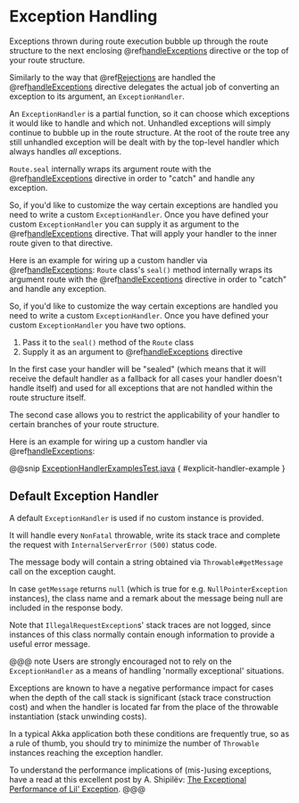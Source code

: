 <a id="exception-handling-java"></a>
# Exception Handling

Exceptions thrown during route execution bubble up through the route structure to the next enclosing
@ref[handleExceptions](directives/execution-directives/handleExceptions.md#handleexceptions-java) directive or the top of your route structure.

Similarly to the way that @ref[Rejections](rejections.md#rejections-java) are handled the @ref[handleExceptions](directives/execution-directives/handleExceptions.md#handleexceptions-java) directive delegates the actual job
of converting an exception to its argument, an `ExceptionHandler`.

An `ExceptionHandler` is a partial function, so it can choose which exceptions it would like to handle and
which not. Unhandled exceptions will simply continue to bubble up in the route structure.
At the root of the route tree any still unhandled exception will be dealt with by the top-level handler which always
handles *all* exceptions.

`Route.seal` internally wraps its argument route with the @ref[handleExceptions](directives/execution-directives/handleExceptions.md#handleexceptions-java) directive in order to "catch" and
handle any exception.

So, if you'd like to customize the way certain exceptions are handled you need to write a custom `ExceptionHandler`.
Once you have defined your custom `ExceptionHandler` you can supply it as argument to the @ref[handleExceptions](directives/execution-directives/handleExceptions.md#handleexceptions-java) directive.
That will apply your handler to the inner route given to that directive.

Here is an example for wiring up a custom handler via @ref[handleExceptions](directives/execution-directives/handleExceptions.md#handleexceptions-java):
`Route` class's `seal()` method internally wraps its argument route with the @ref[handleExceptions](directives/execution-directives/handleExceptions.md#handleexceptions-java) directive in order to "catch" and
handle any exception.

So, if you'd like to customize the way certain exceptions are handled you need to write a custom `ExceptionHandler`.
Once you have defined your custom `ExceptionHandler` you have two options.

 1. Pass it to the `seal()` method of the `Route` class
 2. Supply it as an argument to @ref[handleExceptions](directives/execution-directives/handleExceptions.md#handleexceptions-java) directive

In the first case your handler will be "sealed" (which means that it will receive the default handler as a fallback for
all cases your handler doesn't handle itself) and used for all exceptions that are not handled within the route structure itself.

The second case allows you to restrict the applicability of your handler to certain branches of your route structure.

Here is an example for wiring up a custom handler via @ref[handleExceptions](directives/execution-directives/handleExceptions.md#handleexceptions-java):

@@snip [ExceptionHandlerExamplesTest.java](../../../../../test/java/docs/http/javadsl/ExceptionHandlerExample.java) { #explicit-handler-example }

## Default Exception Handler

A default `ExceptionHandler` is used if no custom instance is provided.

It will handle every `NonFatal` throwable, write its stack trace and complete the request
with `InternalServerError` `(500)` status code.

The message body will contain a string obtained via `Throwable#getMessage` call on the exception caught.

In case `getMessage` returns `null` (which is true for e.g. `NullPointerException` instances),
the class name and a remark about the message being null are included in the response body.

Note that `IllegalRequestException`s' stack traces are not logged, since instances of this class
normally contain enough information to provide a useful error message.

@@@ note
Users are strongly encouraged not to rely on the `ExceptionHandler` as a means
of handling 'normally exceptional' situations.

Exceptions are known to have a negative performance impact for cases
when the depth of the call stack is significant (stack trace construction cost)
and when the handler is located far from the place of the throwable instantiation (stack unwinding costs).

In a typical Akka application both these conditions are frequently true,
so as a rule of thumb, you should try to minimize the number of `Throwable` instances
reaching the exception handler.

To understand the performance implications of (mis-)using exceptions,
have a read at this excellent post by A. Shipilёv: [The Exceptional Performance of Lil' Exception](https://shipilev.net/blog/2014/exceptional-performance).
@@@
